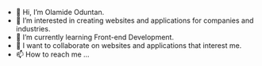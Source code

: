 - 👋 Hi, I’m Olamide Oduntan.
- 👀 I’m interested in creating websites and applications for companies and industries.
- 🌱 I’m currently learning Front-end Development.
- 💞️ I want to collaborate on websites and applications that interest me.
- 📫 How to reach me ...

<!---
GodFirst25/GodFirst25 is a ✨ special ✨ repository because its `README.md` (this file) appears on your GitHub profile.
You can click the Preview link to take a look at your changes.
--->
